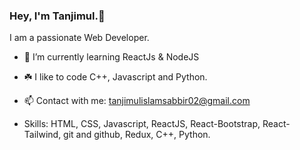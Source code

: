 ### Hey, I'm Tanjimul.👋
I am a passionate Web Developer. 

- 🌱 I’m currently learning ReactJs & NodeJS
- ☘️ I like to code C++, Javascript and Python.
- 📫 Contact with me: tanjimulislamsabbir02@gmail.com

- Skills: 
HTML, CSS, Javascript, ReactJS, React-Bootstrap,
React-Tailwind, git and github, Redux,
C++, Python.

